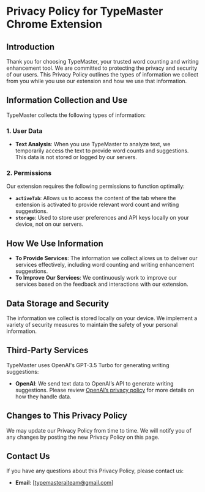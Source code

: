 # Privacy Policy for TypeMaster Chrome Extension

## Introduction

Thank you for choosing TypeMaster, your trusted word counting and writing enhancement tool. We are committed to protecting the privacy and security of our users. This Privacy Policy outlines the types of information we collect from you while you use our extension and how we use that information.

## Information Collection and Use

TypeMaster collects the following types of information:

### 1. User Data

- **Text Analysis**: When you use TypeMaster to analyze text, we temporarily access the text to provide word counts and suggestions. This data is not stored or logged by our servers.

### 2. Permissions

Our extension requires the following permissions to function optimally:

- **`activeTab`**: Allows us to access the content of the tab where the extension is activated to provide relevant word count and writing suggestions.
- **`storage`**: Used to store user preferences and API keys locally on your device, not on our servers.

## How We Use Information

- **To Provide Services**: The information we collect allows us to deliver our services effectively, including word counting and writing enhancement suggestions.
- **To Improve Our Services**: We continuously work to improve our services based on the feedback and interactions with our extension.

## Data Storage and Security

The information we collect is stored locally on your device. We implement a variety of security measures to maintain the safety of your personal information.

## Third-Party Services

TypeMaster uses OpenAI's GPT-3.5 Turbo for generating writing suggestions:

- **OpenAI**: We send text data to OpenAI’s API to generate writing suggestions. Please review [OpenAI’s privacy policy](https://www.openai.com/privacy/) for more details on how they handle data.

## Changes to This Privacy Policy

We may update our Privacy Policy from time to time. We will notify you of any changes by posting the new Privacy Policy on this page.

## Contact Us

If you have any questions about this Privacy Policy, please contact us:

- **Email**: [typemasteraiteam@gmail.com]
